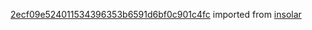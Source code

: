 [2ecf09e524011534396353b6591d6bf0c901c4fc](https://github.com/insolar/insolar/commit/2ecf09e524011534396353b6591d6bf0c901c4fc) imported from [insolar](https://github.com/insolar/insolar)
